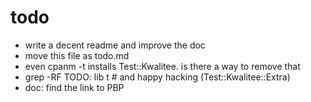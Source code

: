 # todo

* write a decent readme and improve the doc
* move this file as todo.md
* even cpanm -t installs Test::Kwalitee. is there a way to remove that
* grep -RF TODO: lib t # and happy hacking (Test::Kwalitee::Extra)
* doc: find the link to PBP

